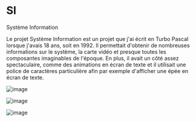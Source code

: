 # SI
Système Information

Le projet Système Information est un projet que j'ai écrit en Turbo Pascal lorsque j'avais 18 ans, soit en 1992. Il permettait d'obtenir de nombreuses informations sur le système, la carte vidéo et presque toutes les composantes imaginables de l'époque. En plus, il avait un côté assez spectaculaire, comme des animations en écran de texte et il utilisait une police de caractères particulière afin par exemple d'afficher une épée en écran de texte.

![image](https://user-images.githubusercontent.com/11842176/145736243-c20cf805-4c52-4661-899c-af5dd6eb6653.png)

![image](https://user-images.githubusercontent.com/11842176/145736265-00d73036-1171-4e6f-b1a9-de2250dd421f.png)

![image](https://user-images.githubusercontent.com/11842176/145736307-ee70c464-a0e2-4b97-a7c0-14d440699951.png)
